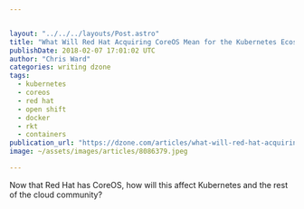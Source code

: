 ```yaml
---


layout: "../../../layouts/Post.astro"
title: "What Will Red Hat Acquiring CoreOS Mean for the Kubernetes Ecosystem?"
publishDate: 2018-02-07 17:01:02 UTC
author: "Chris Ward"
categories: writing dzone
tags:
  - kubernetes
  - coreos
  - red hat
  - open shift
  - docker
  - rkt
  - containers
publication_url: "https://dzone.com/articles/what-will-red-hat-acquiring-coreos-mean-for-the-ku"
image: ~/assets/images/articles/8086379.jpeg

---
```

Now that Red Hat has CoreOS, how will this affect Kubernetes and the rest of the cloud community?


